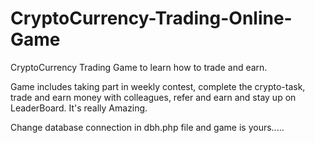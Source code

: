 # CryptoCurrency-Trading-Online-Game
CryptoCurrency Trading Game to learn how to trade and earn.

Game includes taking part in weekly contest, complete the crypto-task, trade and earn money with colleagues, refer and earn and stay up on LeaderBoard. It's really Amazing. 

Change database connection in dbh.php file and game is yours.....
